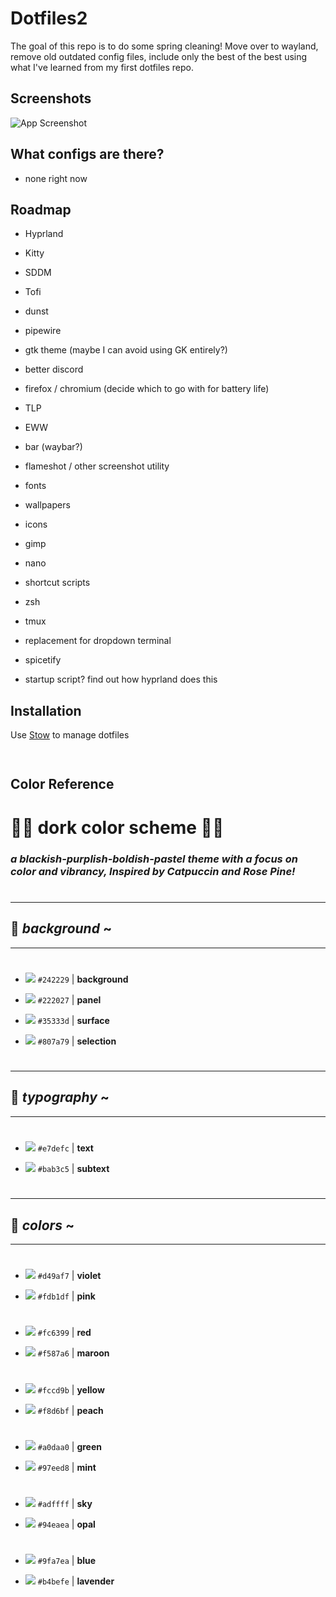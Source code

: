 
# Dotfiles2

The goal of this repo is to do some spring cleaning! Move over to wayland, remove old outdated config files, include only the best of the best using what I've learned from my first dotfiles repo.




## Screenshots

![App Screenshot](https://via.placeholder.com/468x300?text=App+Screenshot+Here)


## What configs are there?

 - none right now
## Roadmap

- Hyprland

- Kitty

- SDDM

- Tofi

- dunst

- pipewire

- gtk theme (maybe I can avoid using GK entirely?)

- better discord

- firefox / chromium (decide which to go with for battery life)

- TLP

- EWW

- bar (waybar?)

- flameshot / other screenshot utility

- fonts

- wallpapers

- icons 

- gimp

- nano

- shortcut scripts

- zsh

- tmux

- replacement for dropdown terminal

- spicetify

- startup script? find out how hyprland does this

## Installation

Use [Stow](https://www.gnu.org/software/stow/#navigation) to manage dotfiles

```bash
  
```
    
## Color Reference

# :saxophone::bug: **dork color scheme** :saxophone::bug:

 ### *a blackish-purplish-boldish-pastel theme with a focus on color and vibrancy, Inspired by Catpuccin and Rose Pine!*
#

#
---
## :octopus: _background_ ~
---
#

* ![](https://dummyimage.com/20/242229/000000?text=+) `#242229` | **background**

* ![](https://dummyimage.com/20/222027/000000?text=+) `#222027` | **panel**

* ![](https://dummyimage.com/20/35333d/000000?text=+) `#35333d` | **surface**

* ![](https://dummyimage.com/20/807a79/000000?text=+) `#807a79` | **selection**

# 
---
## :bread: _typography_ ~
---
#

* ![](https://dummyimage.com/20/E7DEFC/000000?text=+) `#e7defc` | **text**

* ![](https://dummyimage.com/20/bab3c5/000000?text=+) `#bab3c5` | **subtext**

#
---
## :cherry_blossom: _colors_ ~
---
#

* ![](https://dummyimage.com/20/d49af7/000000?text=+) `#d49af7` | **violet**

* ![](https://dummyimage.com/20/fdb1df/000000?text=+) `#fdb1df` | **pink**

#

* ![](https://dummyimage.com/20/fc6399/000000?text=+) `#fc6399` | **red**

* ![](https://dummyimage.com/20/f587a6/000000?text=+) `#f587a6` | **maroon**

#

* ![](https://dummyimage.com/20/fccd9b/000000?text=+) `#fccd9b` | **yellow**

* ![](https://dummyimage.com/20/f8d6bf/000000?text=+) `#f8d6bf` | **peach**

#

* ![](https://dummyimage.com/20/a0daa0/000000?text=+) `#a0daa0` | **green**

* ![](https://dummyimage.com/20/97eed8/000000?text=+) `#97eed8` | **mint**

#

* ![](https://dummyimage.com/20/adffff/000000?text=+) `#adffff` | **sky**

* ![](https://dummyimage.com/20/94eaea/000000?text=+) `#94eaea` | **opal**

#

* ![](https://dummyimage.com/20/9fa7ea/000000?text=+) `#9fa7ea` | **blue**

* ![](https://dummyimage.com/20/b4befe/000000?text=+) `#b4befe` | **lavender**


